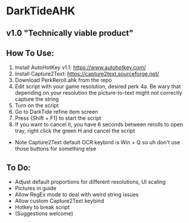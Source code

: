 # DarkTideAHK
 
## v1.0 "Technically viable product"

## How To Use:
1. Install AutoHotKey v1.1: https://www.autohotkey.com/
2. Install Capture2Text: https://capture2text.sourceforge.net/ 
3. Download PerkReroll.ahk from the repo
4. Edit script with your game resolution, desired perk
    4a. Be wary that depending on your resolution the picture-to-text might not correctly capture the string
5. Turn on the script
6. Go to DarkTide refine item screen
7. Press {Shift + F1} to start the script
8. If you want to cancel it, you have 6 seconds between rerolls to open tray, right click the green H and cancel the script

- Note Capture2Text default OCR keybind is Win + Q so uh don't use those buttons for something else

## To Do:
- Adjust default proportions for different resolutions, UI scaling
- Pictures in guide
- Allow RegEx mode to deal with weird string issues
- Allow custom Capture2Text keybind
- Hotkey to break script
- (Suggestions welcome)